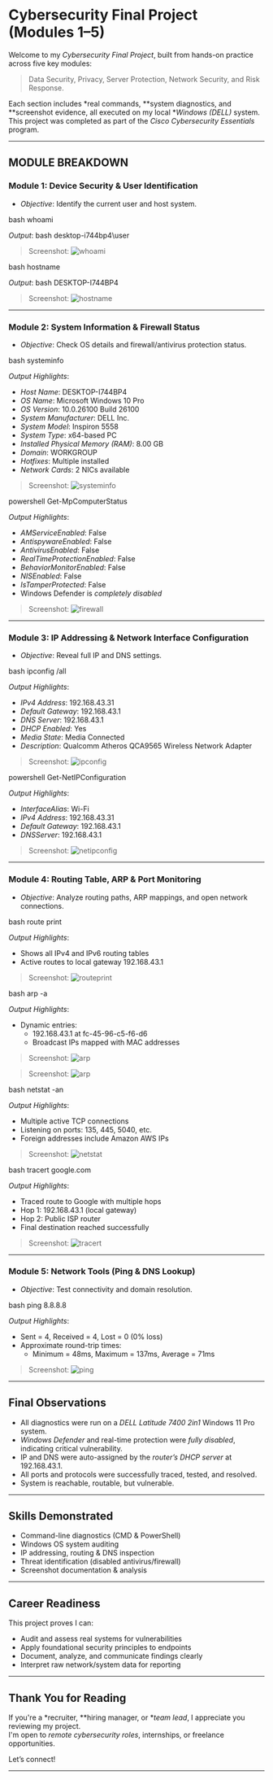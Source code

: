#  Cybersecurity Final Project (Modules 1–5)

Welcome to my *Cybersecurity Final Project*, built from hands-on practice across five key modules:
> Data Security, Privacy, Server Protection, Network Security, and Risk Response.

Each section includes *real commands, **system diagnostics, and **screenshot evidence, all executed on my local **Windows (DELL)* system. This project was completed as part of the *Cisco Cybersecurity Essentials* program.

---

## MODULE BREAKDOWN

###  Module 1: Device Security & User Identification
- *Objective*: Identify the current user and host system.

bash
whoami

*Output*:
bash
desktop-i744bp4\user

>  Screenshot: ![whoami](screenshots/whoami.png)

bash
hostname

*Output*:
bash
DESKTOP-I744BP4

>  Screenshot: ![hostname](screenshots/hostname.png)

---

###  Module 2: System Information & Firewall Status
- *Objective*: Check OS details and firewall/antivirus protection status.

bash
systeminfo

*Output Highlights*:
- *Host Name*: DESKTOP-I744BP4
- *OS Name*: Microsoft Windows 10 Pro
- *OS Version*: 10.0.26100 Build 26100
- *System Manufacturer*: DELL Inc.
- *System Model*: Inspiron 5558
- *System Type*: x64-based PC
- *Installed Physical Memory (RAM)*: 8.00 GB
- *Domain*: WORKGROUP
- *Hotfixes*: Multiple installed
- *Network Cards*: 2 NICs available

>  Screenshot: ![systeminfo](screenshots/systeminfo.png)

powershell
Get-MpComputerStatus

*Output Highlights*:
- *AMServiceEnabled*: False
- *AntispywareEnabled*: False
- *AntivirusEnabled*: False
- *RealTimeProtectionEnabled*: False
- *BehaviorMonitorEnabled*: False
- *NISEnabled*: False
- *IsTamperProtected*: False
-  Windows Defender is *completely disabled*

>  Screenshot: ![firewall](screenshots/firewall.png)

---

###  Module 3: IP Addressing & Network Interface Configuration
- *Objective*: Reveal full IP and DNS settings.

bash
ipconfig /all

*Output Highlights*:
- *IPv4 Address*: 192.168.43.31
- *Default Gateway*: 192.168.43.1
- *DNS Server*: 192.168.43.1
- *DHCP Enabled*: Yes
- *Media State*: Media Connected
- *Description*: Qualcomm Atheros QCA9565 Wireless Network Adapter

>  Screenshot: ![ipconfig](screenshots/ipconfig.png)

powershell
Get-NetIPConfiguration

*Output Highlights*:
- *InterfaceAlias*: Wi-Fi
- *IPv4 Address*: 192.168.43.31
- *Default Gateway*: 192.168.43.1
- *DNSServer*: 192.168.43.1

>  Screenshot: ![netipconfig](screenshots/ipconfig.png)

---

###  Module 4: Routing Table, ARP & Port Monitoring
- *Objective*: Analyze routing paths, ARP mappings, and open network connections.

bash
route print

*Output Highlights*:
- Shows all IPv4 and IPv6 routing tables
- Active routes to local gateway 192.168.43.1

>  Screenshot: ![routeprint](screenshots/route-print.png)

bash
arp -a

*Output Highlights*:
- Dynamic entries:
  - 192.168.43.1 at fc-45-96-c5-f6-d6
  - Broadcast IPs mapped with MAC addresses

>  Screenshot: ![arp](screenshots/arp-a01.png)

>  Screenshot: ![arp](screenshots/arp-a02.png)

bash
netstat -an

*Output Highlights*:
- Multiple active TCP connections
- Listening on ports: 135, 445, 5040, etc.
- Foreign addresses include Amazon AWS IPs

>  Screenshot: ![netstat](screenshots/netstat-an.png)

bash
tracert google.com

*Output Highlights*:
- Traced route to Google with multiple hops
- Hop 1: 192.168.43.1 (local gateway)
- Hop 2: Public ISP router
- Final destination reached successfully

>  Screenshot: ![tracert](screenshots/tracert.png)

---

### Module 5: Network Tools (Ping & DNS Lookup)
- *Objective*: Test connectivity and domain resolution.

bash
ping 8.8.8.8

*Output Highlights*:
- Sent = 4, Received = 4, Lost = 0 (0% loss)
- Approximate round-trip times:
  - Minimum = 48ms, Maximum = 137ms, Average = 71ms

> Screenshot: ![ping](screenshots/ping.png)



---

## Final Observations

- All diagnostics were run on a *DELL Latitude 7400 2in1* Windows 11 Pro system.
- *Windows Defender* and real-time protection were *fully disabled*, indicating critical vulnerability.
- IP and DNS were auto-assigned by the *router’s DHCP server* at 192.168.43.1.
- All ports and protocols were successfully traced, tested, and resolved.
- System is reachable, routable, but vulnerable.

---

##  Skills Demonstrated

- Command-line diagnostics (CMD & PowerShell)
- Windows OS system auditing
- IP addressing, routing & DNS inspection
- Threat identification (disabled antivirus/firewall)
- Screenshot documentation & analysis

---

##  Career Readiness

This project proves I can:
- Audit and assess real systems for vulnerabilities
- Apply foundational security principles to endpoints
- Document, analyze, and communicate findings clearly
- Interpret raw network/system data for reporting

---

##  Thank You for Reading

If you're a *recruiter, **hiring manager, or **team lead*, I appreciate you reviewing my project.  
I'm open to *remote cybersecurity roles*, internships, or freelance opportunities.

Let’s connect!

---